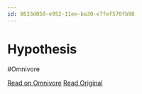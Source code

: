 ```yaml
---
id: 8633d058-e952-11ee-ba30-e7fef570fb98
---
```


# Hypothesis
#Omnivore

[Read on Omnivore](https://omnivore.app/me/hypothesis-18e6cf70e6d)
[Read Original](https://hypothes.is/a/7r6CiOlKEe6YzAPnZAZpXw)

